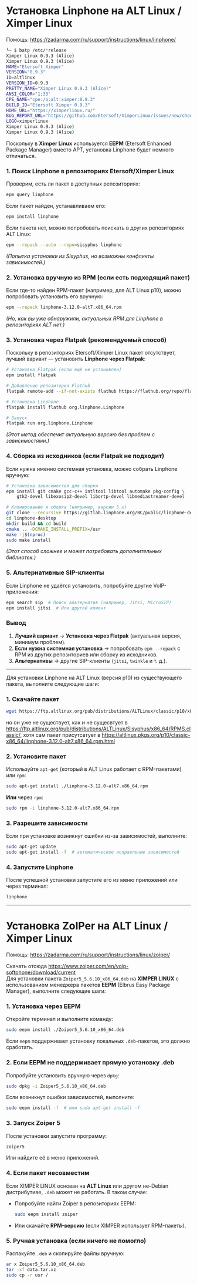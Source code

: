 # Установка Linphone на ALT Linux / Ximper Linux

Помощь: https://zadarma.com/ru/support/instructions/linux/linphone/

```bash
└─ $ batp /etc/*release
Ximper Linux 0.9.3 (Alice)
Ximper Linux 0.9.3 (Alice)
NAME="Etersoft Ximper"
VERSION="0.9.3"
ID=altlinux
VERSION_ID=0.9.3
PRETTY_NAME="Ximper Linux 0.9.3 (Alice)"
ANSI_COLOR="1;33"
CPE_NAME="cpe:/o:alt:ximper:0.9.3"
BUILD_ID="Etersoft Ximper 0.9.3"
HOME_URL="https://ximperlinux.ru/"
BUG_REPORT_URL="https://github.com/Etersoft/XimperLinux/issues/new/choose"
LOGO=ximperlinux
Ximper Linux 0.9.3 (Alice)
Ximper Linux 0.9.3 (Alice)
```

Поскольку в **Ximper Linux** используется **EEPM** (Etersoft Enhanced Package Manager) вместо APT, установка Linphone будет немного отличаться.


### **1. Поиск Linphone в репозиториях Etersoft/Ximper Linux**
Проверим, есть ли пакет в доступных репозиториях:
```bash
epm query linphone
```
Если пакет найден, устанавливаем его:
```bash
epm install linphone
```

Если пакета нет, можно попробовать поискать в других репозиториях ALT Linux:
```bash
epm --repack --auto --repo=sisyphus linphone
```
*(Попытка установки из Sisyphus, но возможны конфликты зависимостей.)*



### **2. Установка вручную из RPM (если есть подходящий пакет)**
Если где-то найден RPM-пакет (например, для ALT Linux p10), можно попробовать установить его вручную:
```bash
epm --repack linphone-3.12.0-alt7.x86_64.rpm
```
*(Но, как вы уже обнаружили, актуальных RPM для Linphone в репозиториях ALT нет.)*



### **3. Установка через Flatpak (рекомендуемый способ)**
Поскольку в репозиториях Etersoft/Ximper Linux пакет отсутствует, лучший вариант — установить **Linphone через Flatpak**:
```bash
# Установка Flatpak (если ещё не установлен)
epm install flatpak

# Добавление репозитория Flathub
flatpak remote-add --if-not-exists flathub https://flathub.org/repo/flathub.flatpakrepo

# Установка Linphone
flatpak install flathub org.linphone.Linphone

# Запуск
flatpak run org.linphone.Linphone
```
*(Этот метод обеспечит актуальную версию без проблем с зависимостями.)*



### **4. Сборка из исходников (если Flatpak не подходит)**
Если нужна именно системная установка, можно собрать Linphone вручную:
```bash
# Установка зависимостей для сборки
epm install git cmake gcc-c++ intltool libtool automake pkg-config \
    gtk2-devel libexosip2-devel libortp-devel libmediastreamer-devel

# Клонирование и сборка (например, версии 5.x)
git clone --recursive https://gitlab.linphone.org/BC/public/linphone-desktop.git
cd linphone-desktop
mkdir build && cd build
cmake .. -DCMAKE_INSTALL_PREFIX=/usr
make -j$(nproc)
sudo make install
```
*(Этот способ сложнее и может потребовать дополнительных библиотек.)*



### **5. Альтернативные SIP-клиенты**
Если Linphone не удаётся установить, попробуйте другие VoIP-приложения:
```bash
epm search sip  # Поиск альтернатив (например, Jitsi, MicroSIP)
epm install jitsi  # Или другой клиент
```

### **Вывод**
1. **Лучший вариант** → **Установка через Flatpak** (актуальная версия, минимум проблем).  
2. **Если нужна системная установка** → попробовать `epm --repack` с RPM из других репозиториев или сборку из исходников.  
3. **Альтернативы** → другие SIP-клиенты (`jitsi`, `twinkle` и т. д.).  



---------------------
Для установки Linphone на ALT Linux (версия p10) из существующего пакета, выполните следующие шаги:

### 1. **Скачайте пакет**
   ```bash
   wget https://ftp.altlinux.org/pub/distributions/ALTLinux/classic/p10/x86_64/RPMS.classic//linphone-3.12.0-alt7.x86_64.rpm
   ```
но он уже не существует, как и не сущесвтует в https://ftp.altlinux.org/pub/distributions/ALTLinux/Sisyphus/x86_64/RPMS.classic/, хотя сам пакет присутсвтует в https://altlinux.pkgs.org/p10/classic-x86_64/linphone-3.12.0-alt7.x86_64.rpm.html

### 2. **Установите пакет**
   Используйте `apt-get` (который в ALT Linux работает с RPM-пакетами) или `rpm`:
   ```bash
   sudo apt-get install ./linphone-3.12.0-alt7.x86_64.rpm
   ```
   **Или** через `rpm`:
   ```bash
   sudo rpm -i linphone-3.12.0-alt7.x86_64.rpm
   ```

### 3. **Разрешите зависимости**
   Если при установке возникнут ошибки из-за зависимостей, выполните:
   ```bash
   sudo apt-get update
   sudo apt-get install -f  # автоматическое исправление зависимостей
   ```

### 4. **Запустите Linphone**
   После успешной установки запустите его из меню приложений или через терминал:
   ```bash
   linphone
   ```
-------------------------------------

# Установка ZoIPer на ALT Linux / Ximper Linux

Помощь: https://zadarma.com/ru/support/instructions/linux/zoiper/

Скачать отсюда https://www.zoiper.com/en/voip-softphone/download/current
<br/> Для установки пакета `Zoiper5_5.6.10_x86_64.deb` на **XIMPER LINUX** с использованием менеджера пакетов **EEPM** (Elbrus Easy Package Manager), выполните следующие шаги:

### 1. **Установка через EEPM**
Откройте терминал и выполните команду:
```bash
sudo eepm install ./Zoiper5_5.6.10_x86_64.deb
```
Если `eepm` поддерживает установку локальных `.deb`-пакетов, это должно сработать.

### 2. **Если EEPM не поддерживает прямую установку .deb**
Попробуйте установить вручную через `dpkg`:
```bash
sudo dpkg -i Zoiper5_5.6.10_x86_64.deb
```
Если возникнут ошибки зависимостей, выполните:
```bash
sudo eepm install -f  # или sudo apt-get install -f
```

### 3. **Запуск Zoiper 5**
После установки запустите программу:
```bash
zoiper5
```
Или найдите её в меню приложений.

### 4. **Если пакет несовместим**
Если XIMPER LINUX основан на **ALT Linux** или другом не-Debian дистрибутиве, `.deb` может не работать. В таком случае:
- Попробуйте найти Zoiper в репозиториях EEPM:
  ```bash
  sudo eepm install zoiper
  ```
- Или скачайте **RPM-версию** (если XIMPER использует RPM-пакеты).

### 5. **Ручная установка (если ничего не помогло)**
Распакуйте `.deb` и скопируйте файлы вручную:
```bash
ar x Zoiper5_5.6.10_x86_64.deb
tar -xf data.tar.xz
sudo cp -r usr /
```

